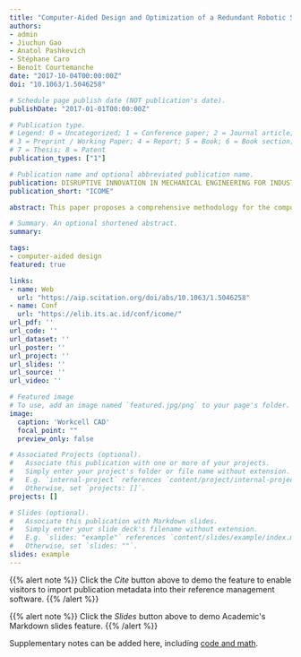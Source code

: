 ```yaml
---
title: "Computer-Aided Design and Optimization of a Redundant Robotic System for Automated Fiber Placement Process"
authors:
- admin
- Jiuchun Gao
- Anatol Pashkevich
- Stéphane Caro
- Benoît Courtemanche
date: "2017-10-04T00:00:00Z"
doi: "10.1063/1.5046258"

# Schedule page publish date (NOT publication's date).
publishDate: "2017-01-01T00:00:00Z"

# Publication type.
# Legend: 0 = Uncategorized; 1 = Conference paper; 2 = Journal article;
# 3 = Preprint / Working Paper; 4 = Report; 5 = Book; 6 = Book section;
# 7 = Thesis; 8 = Patent
publication_types: ["1"]

# Publication name and optional abbreviated publication name.
publication: DISRUPTIVE INNOVATION IN MECHANICAL ENGINEERING FOR INDUSTRY COMPETITIVENES, Proceedings of the *3rd International Conference on Mechanical Engineering (ICOME 2017)*
publication_short: "ICOME"

abstract: This paper proposes a comprehensive methodology for the computer-aided design and optimization of a robotic workcell for the automated fiber placement. The robotic cell, comprising of a 6-axis industrial manipulator and an actuated positioner, is kinematically redundant with respect to the considered task. An efficient optimization technique for managing these kinematic redundancies is proposed. The robot/positioner motion planning and robotic cell layout design in a CAD environment are presented. To confirm validity of the developed methodology, experimental results are presented that deal with automation of thermoplastic fiber placement process.

# Summary. An optional shortened abstract.
summary:

tags:
- computer-aided design
featured: true

links:
- name: Web
  url: "https://aip.scitation.org/doi/abs/10.1063/1.5046258"
- name: Conf
  url: "https://elib.its.ac.id/conf/icome/" 
url_pdf: ''
url_code: ''
url_dataset: ''
url_poster: ''
url_project: ''
url_slides: ''
url_source: ''
url_video: ''

# Featured image
# To use, add an image named `featured.jpg/png` to your page's folder.
image:
  caption: 'Workcell CAD'
  focal_point: ""
  preview_only: false

# Associated Projects (optional).
#   Associate this publication with one or more of your projects.
#   Simply enter your project's folder or file name without extension.
#   E.g. `internal-project` references `content/project/internal-project/index.md`.
#   Otherwise, set `projects: []`.
projects: []

# Slides (optional).
#   Associate this publication with Markdown slides.
#   Simply enter your slide deck's filename without extension.
#   E.g. `slides: "example"` references `content/slides/example/index.md`.
#   Otherwise, set `slides: ""`.
slides: example
---
```


{{% alert note %}}
Click the *Cite* button above to demo the feature to enable visitors to import publication metadata into their reference management software.
{{% /alert %}}

{{% alert note %}}
Click the *Slides* button above to demo Academic's Markdown slides feature.
{{% /alert %}}

Supplementary notes can be added here, including [code and math](https://sourcethemes.com/academic/docs/writing-markdown-latex/).
